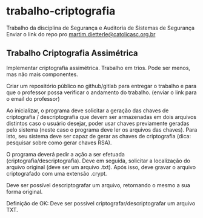 # trabalho-criptografia
Trabalho da disciplina de Segurança e Auditoria de Sistemas de Segurança
Enviar o link do repo pro martim.dietterle@catolicasc.org.br

## Trabalho Criptografia Assimétrica

Implementar criptografia assimétrica.
Trabalho em trios. Pode ser menos, mas não mais componentes.

Criar um repositório público no github/gitlab para entregar o trabalho e para que o professor
possa verificar o andamento do trabalho. (enviar o link para o email do professor)

Ao inicializar, o programa deve solicitar a geração das chaves de criptografia / descriptografia
que devem ser armazenadas em dois arquivos distintos caso o usuário desejar, poder usar
chaves previamente geradas pelo sistema (neste caso o programa deve ler os arquivos das
chaves). Para isto, seu sistema deve ser capaz de gerar as chaves de criptografia (dica:
pesquisar sobre como gerar chaves RSA).

O programa deverá pedir a ação a ser efetuada (criptografia/descriptografia). Deve em
seguida, solicitar a localização do arquivo original (deve ser um arquivo .txt). Após isso, deve
gravar o arquivo criptografado com uma extensão .crypt.

Deve ser possível descriptografar um arquivo, retornando o mesmo a sua forma original.

Definição de OK: Deve ser possível criptografar/descriptografar um arquivo TXT.
